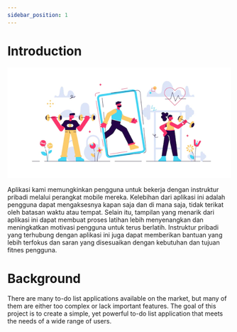 ```yaml
---
sidebar_position: 1
---
```


# Introduction

![To-dolist](./illus.webp)

Aplikasi kami memungkinkan pengguna untuk bekerja dengan instruktur pribadi melalui perangkat mobile mereka. Kelebihan dari aplikasi ini adalah pengguna dapat mengaksesnya kapan saja dan di mana saja, tidak terikat oleh batasan waktu atau tempat. Selain itu, tampilan yang menarik dari aplikasi ini dapat membuat proses latihan lebih menyenangkan dan meningkatkan motivasi pengguna untuk terus berlatih. Instruktur pribadi yang terhubung dengan aplikasi ini juga dapat memberikan bantuan yang lebih terfokus dan saran yang disesuaikan dengan kebutuhan dan tujuan fitnes pengguna.

# Background

There are many to-do list applications available on the market, but many of them are either too complex or lack important features. The goal of this project is to create a simple, yet powerful to-do list application that meets the needs of a wide range of users.
